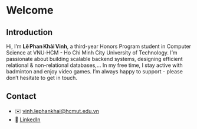 # Welcome

## Introduction
Hi, I’m **Lê Phan Khải Vinh**, a third-year Honors Program student in Computer Science at VNU‑HCM - Ho Chi Minh City University of Technology. I’m passionate about building scalable backend systems, designing efficient relational & non-relational databases,... In my free time, I stay active with badminton and enjoy video games. I’m always happy to support - please don’t hesitate to get in touch.


## Contact
- ✉️ [vinh.lephankhai@hcmut.edu.vn](mailto:vinh.lephankhai@hcmut.edu.vn)
- 🔗 [LinkedIn](https://www.linkedin.com/in/lephankhaivinh/)  


